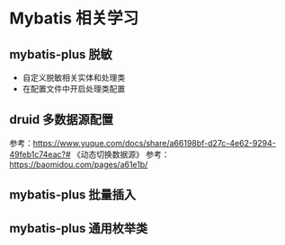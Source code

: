 # Mybatis 相关学习

## mybatis-plus 脱敏

- 自定义脱敏相关实体和处理类
- 在配置文件中开启处理类配置

## druid 多数据源配置

参考：https://www.yuque.com/docs/share/a66198bf-d27c-4e62-9294-49feb1c74eac?# 《动态切换数据源》
参考：https://baomidou.com/pages/a61e1b/

## mybatis-plus 批量插入

## mybatis-plus 通用枚举类
